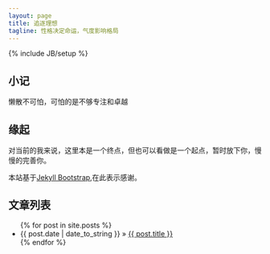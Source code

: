 ```yaml
---
layout: page
title: 追逐理想
tagline: 性格决定命运，气度影响格局
---
```

{% include JB/setup %}

## 小记

懒散不可怕，可怕的是不够专注和卓越

## 缘起

对当前的我来说，这里本是一个终点，但也可以看做是一个起点，暂时放下你，慢慢的完善你。

本站基于[Jekyll Bootstrap](http://jekyllbootstrap.com),在此表示感谢。

    
## 文章列表


<ul class="posts">
  {% for post in site.posts %}
    <li><span>{{ post.date | date_to_string }}</span> &raquo; <a href="{{ BASE_PATH }}{{ post.url }}">{{ post.title }}</a></li>
  {% endfor %}
</ul>